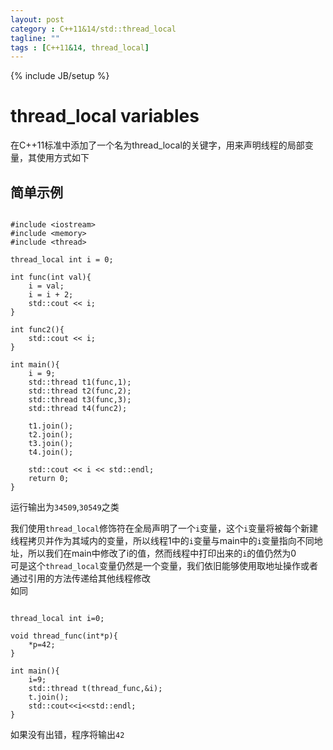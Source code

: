 ```yaml
---
layout: post
category : C++11&14/std::thread_local
tagline: ""
tags : [C++11&14, thread_local]
---  
```

{% include JB/setup %}

# thread_local variables	    
在C++11标准中添加了一个名为thread_local的关键字，用来声明线程的局部变量，其使用方式如下

## 简单示例

```

#include <iostream>
#include <memory>
#include <thread>

thread_local int i = 0;

int func(int val){
    i = val;
    i = i + 2;
    std::cout << i;
}

int func2(){
    std::cout << i;
}

int main(){
    i = 9;
    std::thread t1(func,1);
    std::thread t2(func,2);
    std::thread t3(func,3);
	std::thread t4(func2);

    t1.join();
    t2.join();
    t3.join();
	t4.join();

    std::cout << i << std::endl;
    return 0;
}

```    

运行输出为`34509`,`30549`之类    

我们使用`thread_local`修饰符在全局声明了一个`i`变量，这个`i`变量将被每个新建线程拷贝并作为其域内的变量，所以线程1中的`i`变量与main中的`i`变量指向不同地址，所以我们在main中修改了i的值，然而线程中打印出来的`i`的值仍然为0     
可是这个`thread_local`变量仍然是一个变量，我们依旧能够使用取地址操作或者通过引用的方法传递给其他线程修改     
如同    
```

thread_local int i=0;

void thread_func(int*p){
    *p=42;
}

int main(){
    i=9;
    std::thread t(thread_func,&i);
    t.join();
    std::cout<<i<<std::endl;
}

```    
如果没有出错，程序将输出`42`
